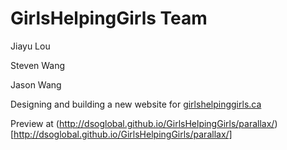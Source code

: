 # GirlsHelpingGirls Team

Jiayu Lou

Steven Wang

Jason Wang

Designing and building a new website for [girlshelpinggirls.ca](http://girlshelpinggirls.ca)

Preview at (http://dsoglobal.github.io/GirlsHelpingGirls/parallax/)[http://dsoglobal.github.io/GirlsHelpingGirls/parallax/]
